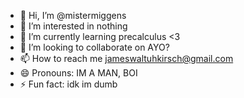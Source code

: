 - 👋 Hi, I’m @mistermiggens
- 👀 I’m interested in nothing
- 🌱 I’m currently learning precalculus <3
- 💞️ I’m looking to collaborate on AYO?
- 📫 How to reach me jameswaltuhkirsch@gmail.com
- 😄 Pronouns: IM A MAN, BOI
- ⚡ Fun fact: idk im dumb
